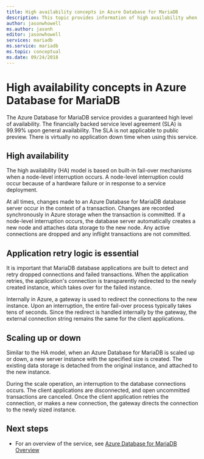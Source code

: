 ```yaml
---
title: High availability concepts in Azure Database for MariaDB
description: This topic provides information of high availability when using Azure Database for MariaDB
author: jasonwhowell
ms.author: jasonh
editor: jasonwhowell
services: mariadb
ms.service: mariadb
ms.topic: conceptual
ms.date: 09/24/2018
---
```

# High availability concepts in Azure Database for MariaDB
The Azure Database for MariaDB service provides a guaranteed high level of availability. The financially backed service level agreement (SLA) is 99.99% upon general availability. The SLA is not applicable to public preview. There is virtually no application down time when using this service.

## High availability
The high availability (HA) model is based on built-in fail-over mechanisms when a node-level interruption occurs. A node-level interruption could occur because of a hardware failure or in response to a service deployment.

At all times, changes made to an Azure Database for MariaDB database server occur in the context of a transaction. Changes are recorded synchronously in Azure storage when the transaction is committed. If a node-level interruption occurs, the database server automatically creates a new node and attaches data storage to the new node. Any active connections are dropped and any inflight transactions are not committed.

## Application retry logic is essential
It is important that MariaDB database applications are built to detect and retry dropped connections and failed transactions. When the application retries, the application's connection is transparently redirected to the newly created instance, which takes over for the failed instance.

Internally in Azure, a gateway is used to redirect the connections to the new instance. Upon an interruption, the entire fail-over process typically takes tens of seconds. Since the redirect is handled internally by the gateway, the external connection string remains the same for the client applications.

## Scaling up or down
Similar to the HA model, when an Azure Database for MariaDB is scaled up or down, a new server instance with the specified size is created. The existing data storage is detached from the original instance, and attached to the new instance.

During the scale operation, an interruption to the database connections occurs. The client applications are disconnected, and open uncommitted transactions are canceled. Once the client application retries the connection, or makes a new connection, the gateway directs the connection to the newly sized instance.

## Next steps
- For an overview of the service, see [Azure Database for MariaDB Overview](overview.md)
